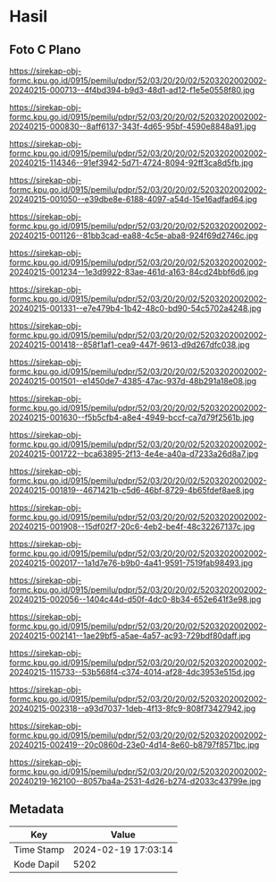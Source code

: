 # Hasil

## Foto C Plano

https://sirekap-obj-formc.kpu.go.id/0915/pemilu/pdpr/52/03/20/20/02/5203202002002-20240215-000713--4f4bd394-b9d3-48d1-ad12-f1e5e0558f80.jpg

https://sirekap-obj-formc.kpu.go.id/0915/pemilu/pdpr/52/03/20/20/02/5203202002002-20240215-000830--8aff6137-343f-4d65-95bf-4590e8848a91.jpg

https://sirekap-obj-formc.kpu.go.id/0915/pemilu/pdpr/52/03/20/20/02/5203202002002-20240215-114346--91ef3942-5d71-4724-8094-92ff3ca8d5fb.jpg

https://sirekap-obj-formc.kpu.go.id/0915/pemilu/pdpr/52/03/20/20/02/5203202002002-20240215-001050--e39dbe8e-6188-4097-a54d-15e16adfad64.jpg

https://sirekap-obj-formc.kpu.go.id/0915/pemilu/pdpr/52/03/20/20/02/5203202002002-20240215-001126--81bb3cad-ea88-4c5e-aba8-924f69d2746c.jpg

https://sirekap-obj-formc.kpu.go.id/0915/pemilu/pdpr/52/03/20/20/02/5203202002002-20240215-001234--1e3d9922-83ae-461d-a163-84cd24bbf6d6.jpg

https://sirekap-obj-formc.kpu.go.id/0915/pemilu/pdpr/52/03/20/20/02/5203202002002-20240215-001331--e7e479b4-1b42-48c0-bd90-54c5702a4248.jpg

https://sirekap-obj-formc.kpu.go.id/0915/pemilu/pdpr/52/03/20/20/02/5203202002002-20240215-001418--858f1af1-cea9-447f-9613-d9d267dfc038.jpg

https://sirekap-obj-formc.kpu.go.id/0915/pemilu/pdpr/52/03/20/20/02/5203202002002-20240215-001501--e1450de7-4385-47ac-937d-48b291a18e08.jpg

https://sirekap-obj-formc.kpu.go.id/0915/pemilu/pdpr/52/03/20/20/02/5203202002002-20240215-001630--f5b5cfb4-a8e4-4949-bccf-ca7d79f2561b.jpg

https://sirekap-obj-formc.kpu.go.id/0915/pemilu/pdpr/52/03/20/20/02/5203202002002-20240215-001722--bca63895-2f13-4e4e-a40a-d7233a26d8a7.jpg

https://sirekap-obj-formc.kpu.go.id/0915/pemilu/pdpr/52/03/20/20/02/5203202002002-20240215-001819--4671421b-c5d6-46bf-8729-4b65fdef8ae8.jpg

https://sirekap-obj-formc.kpu.go.id/0915/pemilu/pdpr/52/03/20/20/02/5203202002002-20240215-001908--15df02f7-20c6-4eb2-be4f-48c32267137c.jpg

https://sirekap-obj-formc.kpu.go.id/0915/pemilu/pdpr/52/03/20/20/02/5203202002002-20240215-002017--1a1d7e76-b9b0-4a41-9591-7519fab98493.jpg

https://sirekap-obj-formc.kpu.go.id/0915/pemilu/pdpr/52/03/20/20/02/5203202002002-20240215-002056--1404c44d-d50f-4dc0-8b34-652e641f3e98.jpg

https://sirekap-obj-formc.kpu.go.id/0915/pemilu/pdpr/52/03/20/20/02/5203202002002-20240215-002141--1ae29bf5-a5ae-4a57-ac93-729bdf80daff.jpg

https://sirekap-obj-formc.kpu.go.id/0915/pemilu/pdpr/52/03/20/20/02/5203202002002-20240215-115733--53b568f4-c374-4014-af28-4dc3953e515d.jpg

https://sirekap-obj-formc.kpu.go.id/0915/pemilu/pdpr/52/03/20/20/02/5203202002002-20240215-002318--a93d7037-1deb-4f13-8fc9-808f73427942.jpg

https://sirekap-obj-formc.kpu.go.id/0915/pemilu/pdpr/52/03/20/20/02/5203202002002-20240215-002419--20c0860d-23e0-4d14-8e60-b8797f8571bc.jpg

https://sirekap-obj-formc.kpu.go.id/0915/pemilu/pdpr/52/03/20/20/02/5203202002002-20240219-162100--8057ba4a-2531-4d26-b274-d2033c43799e.jpg


## Metadata

| Key        | Value               |
| ---------- | ------------------- |
| Time Stamp | 2024-02-19 17:03:14 |
| Kode Dapil | 5202                |



